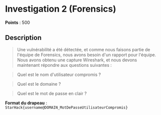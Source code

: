 # Investigation 2 (Forensics)

**Points** : 500

## Description

> Une vulnérabilité a été détectée, et comme nous faisons partie de l'équipe de Forensics, nous avons besoin d'un rapport pour l'équipe. Nous avons obtenu une capture Wireshark, et nous devons maintenant répondre aux questions suivantes :

> Quel est le nom d'utilisateur compromis ?

> Quel est le domaine ?

> Quel est le mot de passe en clair ?

**Format du drapeau** : `StarHack{username@DOMAIN_MotDePasseUtilisateurCompromis}`
